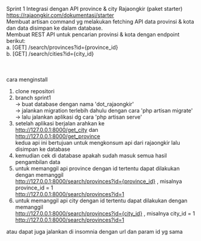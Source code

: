 
Sprint 1
Integrasi dengan API province & city Rajaongkir (paket starter)<br>
https://rajaongkir.com/dokumentasi/starter<br>
Membuat artisan command​ yg melakukan fetching API data provinsi & kota dan data
disimpan ke dalam database.<br>
Membuat REST API untuk pencarian provinsi & kota dengan endpoint berikut:<br>
a. [GET] /search/provinces?id={province_id} <br>
b. [GET] /search/cities?id={city_id} <br>
<br><br><br>
cara menginstall<br>
1. clone repositori<br>
2. branch sprint1<br>
   -> buat database dengan nama 'dot_rajaongkir'<br>
   -> jalankan migration terlebih dahulu dengan cara 'php artisan migrate'<br>
   -> lalu jalankan aplikasi dg cara 'php artisan serve'<br>
3. setelah aplikasi berjalan arahkan ke<br>
   http://127.0.0.1:8000/get_city dan<br>
   http://127.0.0.1:8000/get_province<br>
   kedua api ini bertujuan untuk mengkonsum api dari rajaongkir lalu disimpan ke database<br>
5. kemudian cek di database apakah sudah masuk semua hasil pengambilan data<br>
6. untuk memanggil api province dengan id tertentu dapat dilakukan dengan memanggil<br>
   http://127.0.0.1:8000/search/provinces?id={province_id} , misalnya province_id = 1<br>
   http://127.0.0.1:8000/search/provinces?id=1<br>
6. untuk memanggil api city dengan id tertentu dapat dilakukan dengan memanggil<br>
   http://127.0.0.1:8000/search/provinces?id={city_id} , misalnya city_id = 1<br>
   http://127.0.0.1:8000/search/provinces?id=1<br>
   
atau dapat juga jalankan di insomnia dengan url dan param id yg sama

